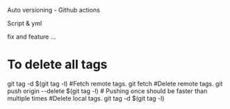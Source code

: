 Auto versioning - Github actions

Script & yml

fix and feature ...

# To delete all tags

git tag -d $(git tag -l)
#Fetch remote tags.
git fetch
#Delete remote tags.
git push origin --delete $(git tag -l) # Pushing once should be faster than multiple times
#Delete local tags.
git tag -d $(git tag -l)

